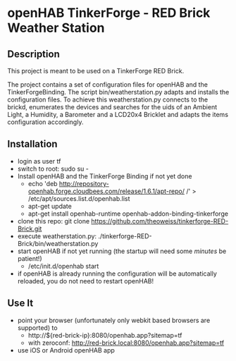 # openHAB TinkerForge - RED Brick Weather Station

## Description
This project is meant to be used on a TinkerForge RED Brick.

The project contains a set of configuration files for openHAB and the TinkerForgeBinding.
The script bin/weatherstation.py adapts and installs the configuration files.
To achieve this weatherstation.py connects to the brickd, enumerates the devices and searches for
the uids of an Ambient Light, a Humidity, a Barometer and a LCD20x4 Bricklet and adapts the 
items configuration accordingly.

## Installation
* login as user tf
* switch to root: sudo su -
* Install openHAB and the TinkerForge Binding if not yet done
    * echo 'deb http://repository-openhab.forge.cloudbees.com/release/1.6.1/apt-repo/ /' > /etc/apt/sources.list.d/openhab.list
    * apt-get update
    * apt-get install openhab-runtime openhab-addon-binding-tinkerforge
* clone this repo: git clone https://github.com/theoweiss/tinkerforge-RED-Brick.git
* execute weatherstation.py: ./tinkerforge-RED-Brick/bin/weatherstation.py
* start openHAB if not yet running (the startup will need some *minutes* be patient!)
    * /etc/init.d/openhab start
* if openHAB is already running the configuration will be automatically reloaded, you do not need to restart openHAB!

## Use It
* point your browser (unfortunately only webkit based browsers are supported) to
   * http://${red-brick-ip}:8080/openhab.app?sitemap=tf
   * with zeroconf: http://red-brick.local:8080/openhab.app?sitemap=tf
* use iOS or Android openHAB app


    